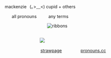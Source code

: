 <p align="center">
 mackenzie⠀(｡>﹏<) cupid + others
 </p>
  <p align="center">
all pronouns ⠀⠀⠀ any terms
  </p>
  
  ⠀⠀⠀ ⠀⠀ ⠀  ⠀⠀⠀ ⠀⠀ ⠀ ⠀⠀⠀      ⠀⠀⠀   ⠀⠀⠀ ⠀⠀  ![ribbons](https://komarev.com/ghpvc/?username=cupidtear&color=ff91a7&style=plastic&label=ribbons+collected)  
⠀⠀⠀<p align="center">⠀
![](https://i.pinimg.com/564x/eb/63/c6/eb63c688d7066b27fb768dfa41bd1ea9.jpg) 
<p/> 

 
 ⠀⠀⠀ ⠀⠀ ⠀⠀⠀  ⠀⠀⠀ ⠀⠀⠀   ⠀⠀⠀ ⠀⠀⠀  ⠀⠀[strawpage](https://nyankoushi.straw.page/)⠀⠀⠀⠀⠀⠀[pronouns.cc](https://pronouns.cc/@cupidtear)

